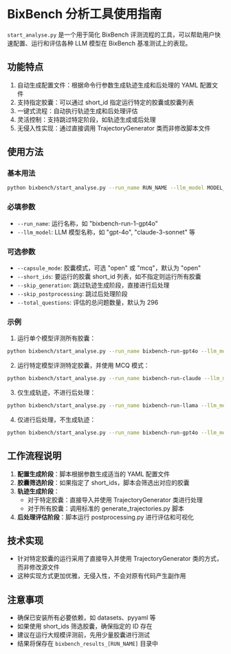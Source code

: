 # BixBench 分析工具使用指南

`start_analyse.py` 是一个用于简化 BixBench 评测流程的工具，可以帮助用户快速配置、运行和评估各种 LLM 模型在 BixBench 基准测试上的表现。

## 功能特点

1. 自动生成配置文件：根据命令行参数生成轨迹生成和后处理的 YAML 配置文件
2. 支持指定胶囊：可以通过 short_id 指定运行特定的胶囊或胶囊列表
3. 一键式流程：自动执行轨迹生成和后处理评估
4. 灵活控制：支持跳过特定阶段，如轨迹生成或后处理
5. 无侵入性实现：通过直接调用 TrajectoryGenerator 类而非修改脚本文件

## 使用方法

### 基本用法

```bash
python bixbench/start_analyse.py --run_name RUN_NAME --llm_model MODEL_NAME [选项]
```

### 必填参数

- `--run_name`: 运行名称，如 "bixbench-run-1-gpt4o"
- `--llm_model`: LLM 模型名称，如 "gpt-4o", "claude-3-sonnet" 等

### 可选参数

- `--capsule_mode`: 胶囊模式，可选 "open" 或 "mcq"，默认为 "open"
- `--short_ids`: 要运行的胶囊 short_id 列表，如不指定则运行所有胶囊
- `--skip_generation`: 跳过轨迹生成阶段，直接进行后处理
- `--skip_postprocessing`: 跳过后处理阶段
- `--total_questions`: 评估的总问题数量，默认为 296

### 示例

1. 运行单个模型评测所有胶囊：

```bash
python bixbench/start_analyse.py --run_name bixbench-run-gpt4o --llm_model gpt-4o
```

2. 运行特定模型评测特定胶囊，并使用 MCQ 模式：

```bash
python bixbench/start_analyse.py --run_name bixbench-run-claude --llm_model claude-3-sonnet --capsule_mode mcq --short_ids capsule1 capsule2
```

3. 仅生成轨迹，不进行后处理：

```bash
python bixbench/start_analyse.py --run_name bixbench-run-llama --llm_model llama-3-70b --skip_postprocessing
```

4. 仅进行后处理，不生成轨迹：

```bash
python bixbench/start_analyse.py --run_name bixbench-run-gpt4o --llm_model gpt-4o --skip_generation
```

## 工作流程说明

1. **配置生成阶段**：脚本根据参数生成适当的 YAML 配置文件
2. **胶囊筛选阶段**：如果指定了 short_ids，脚本会筛选出对应的胶囊
3. **轨迹生成阶段**：
   - 对于特定胶囊：直接导入并使用 TrajectoryGenerator 类进行处理
   - 对于所有胶囊：调用标准的 generate_trajectories.py 脚本
4. **后处理评估阶段**：脚本运行 postprocessing.py 进行评估和可视化

## 技术实现

- 针对特定胶囊的运行采用了直接导入并使用 TrajectoryGenerator 类的方式，而非修改源文件
- 这种实现方式更加优雅，无侵入性，不会对原有代码产生副作用

## 注意事项

- 确保已安装所有必要依赖，如 datasets、pyyaml 等
- 如果使用 short_ids 筛选胶囊，确保指定的 ID 存在
- 建议在运行大规模评测前，先用少量胶囊进行测试
- 结果将保存在 `bixbench_results_[RUN_NAME]` 目录中 